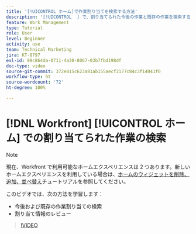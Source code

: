 ```yaml
---
title: '[!UICONTROL ホーム]で作業割り当てを検索する方法'
description: '[!UICONTROL  ] で、割り当てられた今後の作業と既存の作業を検索する方法について説明します。次に、割り当て情報をレビューします。'
feature: Work Management
type: Tutorial
role: User
level: Beginner
activity: use
team: Technical Marketing
jira: KT-8797
exl-id: 99c864da-0711-4a30-8067-03b7fbd198df
doc-type: video
source-git-commit: 372e815c623a81ab155aecf2177c84c3f14041f0
workflow-type: ht
source-wordcount: '72'
ht-degree: 100%

---
```


# [!DNL Workfront] [!UICONTROL ホーム] での割り当てられた作業の検索



>[!NOTE]
>
>現在、Workfront で利用可能なホームエクスペリエンスは 2 つあります。新しいホームエクスペリエンスを利用している場合は、[ホームのウィジェットを削除、追加、並べ替え](/help/workfront-home/remove-add-and-rearrange-widgets.md)チュートリアルを参照してください。


このビデオでは、次の方法を学習します：

* 今後および既存の作業割り当ての検索
* 割り当て情報のレビュー

>[!VIDEO](https://video.tv.adobe.com/v/335098/?quality=12&learn=on)
